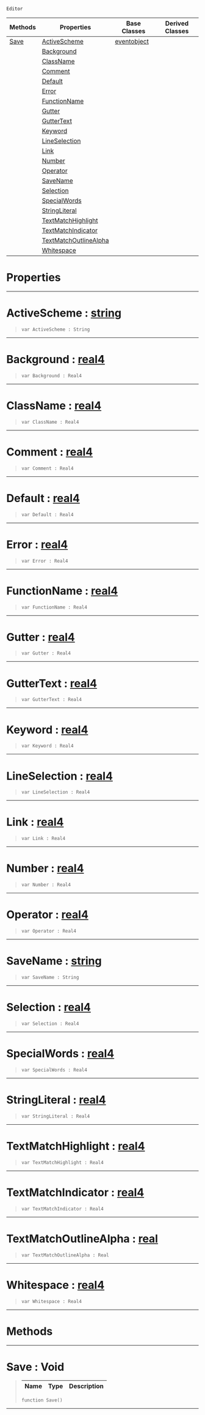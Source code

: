  `Editor`

|Methods|Properties|Base Classes|Derived Classes|
|---|---|---|---|
|[ Save](https://github.com/ZilchEngine/ZilchDocs/blob/master/code_reference/class_reference/colorscheme.markdown#save-void)|[ ActiveScheme](https://github.com/ZilchEngine/ZilchDocs/blob/master/code_reference/class_reference/colorscheme.markdown#activescheme-zero-engine)|[eventobject](https://github.com/ZilchEngine/ZilchDocs/blob/master/code_reference/class_reference/eventobject.markdown)| |
| |[ Background](https://github.com/ZilchEngine/ZilchDocs/blob/master/code_reference/class_reference/colorscheme.markdown#background-zero-engine-d)| | |
| |[ ClassName](https://github.com/ZilchEngine/ZilchDocs/blob/master/code_reference/class_reference/colorscheme.markdown#classname-zero-engine-do)| | |
| |[ Comment](https://github.com/ZilchEngine/ZilchDocs/blob/master/code_reference/class_reference/colorscheme.markdown#comment-zero-engine-docu)| | |
| |[ Default](https://github.com/ZilchEngine/ZilchDocs/blob/master/code_reference/class_reference/colorscheme.markdown#default-zero-engine-docu)| | |
| |[ Error](https://github.com/ZilchEngine/ZilchDocs/blob/master/code_reference/class_reference/colorscheme.markdown#error-zero-engine-docume)| | |
| |[ FunctionName](https://github.com/ZilchEngine/ZilchDocs/blob/master/code_reference/class_reference/colorscheme.markdown#functionname-zero-engine)| | |
| |[ Gutter](https://github.com/ZilchEngine/ZilchDocs/blob/master/code_reference/class_reference/colorscheme.markdown#gutter-zero-engine-docum)| | |
| |[ GutterText](https://github.com/ZilchEngine/ZilchDocs/blob/master/code_reference/class_reference/colorscheme.markdown#guttertext-zero-engine-d)| | |
| |[ Keyword](https://github.com/ZilchEngine/ZilchDocs/blob/master/code_reference/class_reference/colorscheme.markdown#keyword-zero-engine-docu)| | |
| |[ LineSelection](https://github.com/ZilchEngine/ZilchDocs/blob/master/code_reference/class_reference/colorscheme.markdown#lineselection-zero-engin)| | |
| |[ Link](https://github.com/ZilchEngine/ZilchDocs/blob/master/code_reference/class_reference/colorscheme.markdown#link-zero-engine-documen)| | |
| |[ Number](https://github.com/ZilchEngine/ZilchDocs/blob/master/code_reference/class_reference/colorscheme.markdown#number-zero-engine-docum)| | |
| |[ Operator](https://github.com/ZilchEngine/ZilchDocs/blob/master/code_reference/class_reference/colorscheme.markdown#operator-zero-engine-doc)| | |
| |[ SaveName](https://github.com/ZilchEngine/ZilchDocs/blob/master/code_reference/class_reference/colorscheme.markdown#savename-zero-engine-doc)| | |
| |[ Selection](https://github.com/ZilchEngine/ZilchDocs/blob/master/code_reference/class_reference/colorscheme.markdown#selection-zero-engine-do)| | |
| |[ SpecialWords](https://github.com/ZilchEngine/ZilchDocs/blob/master/code_reference/class_reference/colorscheme.markdown#specialwords-zero-engine)| | |
| |[ StringLiteral](https://github.com/ZilchEngine/ZilchDocs/blob/master/code_reference/class_reference/colorscheme.markdown#stringliteral-zero-engin)| | |
| |[ TextMatchHighlight](https://github.com/ZilchEngine/ZilchDocs/blob/master/code_reference/class_reference/colorscheme.markdown#textmatchhighlight-zero)| | |
| |[ TextMatchIndicator](https://github.com/ZilchEngine/ZilchDocs/blob/master/code_reference/class_reference/colorscheme.markdown#textmatchindicator-zero)| | |
| |[ TextMatchOutlineAlpha](https://github.com/ZilchEngine/ZilchDocs/blob/master/code_reference/class_reference/colorscheme.markdown#textmatchoutlinealpha-ze)| | |
| |[ Whitespace](https://github.com/ZilchEngine/ZilchDocs/blob/master/code_reference/class_reference/colorscheme.markdown#whitespace-zero-engine-d)| | |


 #  Properties


---  
 #  ActiveScheme : [string](https://github.com/ZilchEngine/ZilchDocs/blob/master/code_reference/nada_base_types/string.markdown)

> 
> ``` lang=cpp, name=Nada
> var ActiveScheme : String


---  
 #  Background : [real4](https://github.com/ZilchEngine/ZilchDocs/blob/master/code_reference/nada_base_types/real4.markdown)

> 
> ``` lang=cpp, name=Nada
> var Background : Real4


---  
 #  ClassName : [real4](https://github.com/ZilchEngine/ZilchDocs/blob/master/code_reference/nada_base_types/real4.markdown)

> 
> ``` lang=cpp, name=Nada
> var ClassName : Real4


---  
 #  Comment : [real4](https://github.com/ZilchEngine/ZilchDocs/blob/master/code_reference/nada_base_types/real4.markdown)

> 
> ``` lang=cpp, name=Nada
> var Comment : Real4


---  
 #  Default : [real4](https://github.com/ZilchEngine/ZilchDocs/blob/master/code_reference/nada_base_types/real4.markdown)

> 
> ``` lang=cpp, name=Nada
> var Default : Real4


---  
 #  Error : [real4](https://github.com/ZilchEngine/ZilchDocs/blob/master/code_reference/nada_base_types/real4.markdown)

> 
> ``` lang=cpp, name=Nada
> var Error : Real4


---  
 #  FunctionName : [real4](https://github.com/ZilchEngine/ZilchDocs/blob/master/code_reference/nada_base_types/real4.markdown)

> 
> ``` lang=cpp, name=Nada
> var FunctionName : Real4


---  
 #  Gutter : [real4](https://github.com/ZilchEngine/ZilchDocs/blob/master/code_reference/nada_base_types/real4.markdown)

> 
> ``` lang=cpp, name=Nada
> var Gutter : Real4


---  
 #  GutterText : [real4](https://github.com/ZilchEngine/ZilchDocs/blob/master/code_reference/nada_base_types/real4.markdown)

> 
> ``` lang=cpp, name=Nada
> var GutterText : Real4


---  
 #  Keyword : [real4](https://github.com/ZilchEngine/ZilchDocs/blob/master/code_reference/nada_base_types/real4.markdown)

> 
> ``` lang=cpp, name=Nada
> var Keyword : Real4


---  
 #  LineSelection : [real4](https://github.com/ZilchEngine/ZilchDocs/blob/master/code_reference/nada_base_types/real4.markdown)

> 
> ``` lang=cpp, name=Nada
> var LineSelection : Real4


---  
 #  Link : [real4](https://github.com/ZilchEngine/ZilchDocs/blob/master/code_reference/nada_base_types/real4.markdown)

> 
> ``` lang=cpp, name=Nada
> var Link : Real4


---  
 #  Number : [real4](https://github.com/ZilchEngine/ZilchDocs/blob/master/code_reference/nada_base_types/real4.markdown)

> 
> ``` lang=cpp, name=Nada
> var Number : Real4


---  
 #  Operator : [real4](https://github.com/ZilchEngine/ZilchDocs/blob/master/code_reference/nada_base_types/real4.markdown)

> 
> ``` lang=cpp, name=Nada
> var Operator : Real4


---  
 #  SaveName : [string](https://github.com/ZilchEngine/ZilchDocs/blob/master/code_reference/nada_base_types/string.markdown)

> 
> ``` lang=cpp, name=Nada
> var SaveName : String


---  
 #  Selection : [real4](https://github.com/ZilchEngine/ZilchDocs/blob/master/code_reference/nada_base_types/real4.markdown)

> 
> ``` lang=cpp, name=Nada
> var Selection : Real4


---  
 #  SpecialWords : [real4](https://github.com/ZilchEngine/ZilchDocs/blob/master/code_reference/nada_base_types/real4.markdown)

> 
> ``` lang=cpp, name=Nada
> var SpecialWords : Real4


---  
 #  StringLiteral : [real4](https://github.com/ZilchEngine/ZilchDocs/blob/master/code_reference/nada_base_types/real4.markdown)

> 
> ``` lang=cpp, name=Nada
> var StringLiteral : Real4


---  
 #  TextMatchHighlight : [real4](https://github.com/ZilchEngine/ZilchDocs/blob/master/code_reference/nada_base_types/real4.markdown)

> 
> ``` lang=cpp, name=Nada
> var TextMatchHighlight : Real4


---  
 #  TextMatchIndicator : [real4](https://github.com/ZilchEngine/ZilchDocs/blob/master/code_reference/nada_base_types/real4.markdown)

> 
> ``` lang=cpp, name=Nada
> var TextMatchIndicator : Real4


---  
 #  TextMatchOutlineAlpha : [real](https://github.com/ZilchEngine/ZilchDocs/blob/master/code_reference/nada_base_types/real.markdown)

> 
> ``` lang=cpp, name=Nada
> var TextMatchOutlineAlpha : Real


---  
 #  Whitespace : [real4](https://github.com/ZilchEngine/ZilchDocs/blob/master/code_reference/nada_base_types/real4.markdown)

> 
> ``` lang=cpp, name=Nada
> var Whitespace : Real4


---  
 #  Methods


---  
 #  Save : Void

> 
> |Name|Type|Description|
> |---|---|---|
> ``` lang=cpp, name=Nada
> function Save()
> ``` 


---  
 

 